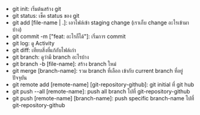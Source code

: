 - git init: เริ่มต้นสร้าง git
- git status: เช็ค status ของ git
- git add [file-name | .]: เอาไฟล์เข้า staging change (เราเก็บ change อะไรเข้ามาบ้าง)
- git commit -m ["feat: อะไรก็ได้"]: เริ่มการ commit
- git log: ดู Activity
- git diff: เทียบสิ่งที่แก้กับไฟล์เก่า
- git branch: ดูว่ามี branch อะไรบ้าง
- git branch -b [file-name]: สร้าง branch ใหม่
- git merge [branch-name]: รวม branch ที่เลือก เข้ากับ current branch ที่อยู่ปัจจุบัน
- git remote add [remote-name] [git-repository-github]: git initial ที่ git hub
- git push --all [remote-name]: push all branch ไปที่ git-repository-github
- git push [remote-name] [branch-name]: push specific branch-name ไปที่ git-repository-github